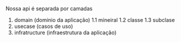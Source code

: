 Nossa api é separada por camadas

1. domain (dominio da aplicação)
   1.1 mineiral
   1.2 classe
   1.3 subclase
2. usecase (casos de uso)
3. infratructure (infraestrutura da aplicação)
